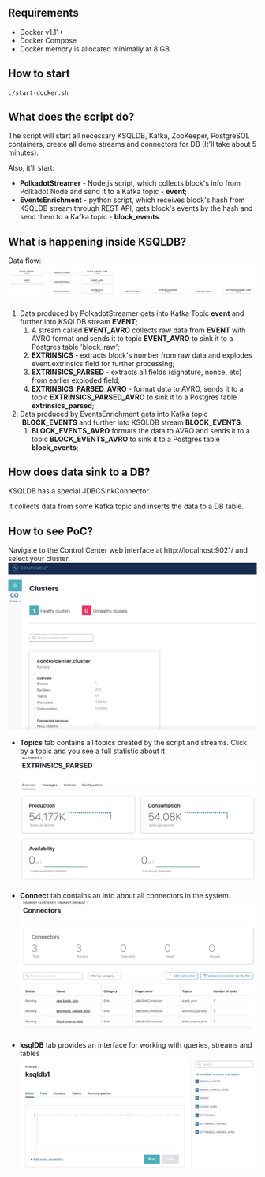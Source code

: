 ## Requirements
* Docker v1.11+
* Docker Compose
* Docker memory is allocated minimally at 8 GB

## How to start
```shell script
./start-docker.sh
```

## What does the script do?
The script will start all necessary KSQLDB, Kafka, ZooKeeper, PostgreSQL containers, create all demo streams and connectors for DB (It'll take about 5 minutes).

Also, it'll start:
* **PolkadotStreamer** - Node.js script, which collects block's info from Polkadot Node and send it to a Kafka topic - **event**;
* **EventsEnrichment** - python script, which receives block's hash from KSQLDB stream through REST API, gets block's events by the hash and send them to a Kafka topic - **block_events**

## What is happening inside KSQLDB?
Data flow:
![flow](images/flow.png "Data flow")

1. Data produced by PolkadotStreamer gets into Kafka Topic **event** and further into KSQLDB stream **EVENT**;
    1. A stream called **EVENT_AVRO** collects raw data from **EVENT** with AVRO format and sends it to topic **EVENT_AVRO** to sink it to a Postgres table 'block_raw';
    2. **EXTRINSICS** - extracts block's number from raw data and explodes event.extrinsics field for further processing;
    3. **EXTRINSICS_PARSED** - extracts all fields (signature, nonce, etc) from earlier exploded field;
    4. **EXTRINSICS_PARSED_AVRO** - format data to AVRO, sends it to a topic **EXTRINSICS_PARSED_AVRO** to sink it to a Postgres table **extrinsics_parsed**;
2. Data produced by EventsEnrichment gets into Kafka topic '**BLOCK_EVENTS** and further into KSQLDB stream **BLOCK_EVENTS**:
    1. **BLOCK_EVENTS_AVRO** formats the data to AVRO and sends it to a topic **BLOCK_EVENTS_AVRO** to sink it to a Postgres table **block_events**;

## How does data sink to a DB?

KSQLDB has a special JDBCSinkConnector.

It collects data from some Kafka topic and inserts the data to a DB table.

## How to see PoC?

Navigate to the Control Center web interface at http://localhost:9021/ and select your cluster.
![cluster](images/cluster.png "Cluster")

* **Topics** tab contains all topics created by the script and streams. Click by a topic and you see a full statistic about it.
![topic](images/topic.png "Topic")

* **Connect** tab contains an info about all connectors in the system.
![connect](images/connect.png "Connect")

* **ksqlDB** tab provides an interface for working with queries, streams and tables
![ksqldb](images/ksqlDB.png "ksqlDB")
